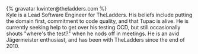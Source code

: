 <div class="profile-container">
  <div class="profile-thumb">
    {% gravatar kwinter@theladders.com %}
  </div>
  <div class="profile-content">
    Kyle is a Lead Software Engineer for TheLadders.  His beliefs include putting the domain first, commitment to code quality, and that Tupac is alive.  He is currently seeking help to get over his testing OCD, but still occasionally shouts "where's the test?" when he nods off in meetings.  He is an avid Jägermeister enthusiast, and has been with TheLadders since the end of 2010.
  </div>
</div>
